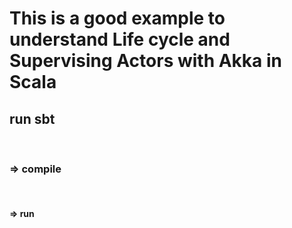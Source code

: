 <h1> This is a good example to understand Life cycle and Supervising Actors with Akka in Scala </h1>

<h2>run sbt</h2> <br>

<h3>=> compile</h3><br>
<h4>=> run</h4>